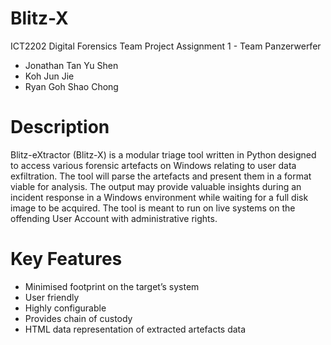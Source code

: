 # Blitz-X
ICT2202 Digital Forensics Team Project Assignment 1 - Team Panzerwerfer
- Jonathan Tan Yu Shen
- Koh Jun Jie 
- Ryan Goh Shao Chong 

# Description 
Blitz-eXtractor (Blitz-X) is a modular triage tool written in Python designed to access various forensic artefacts on Windows relating to user data exfiltration. The tool will parse the artefacts and present them in a format viable for analysis. The output may provide valuable insights during an incident response in a Windows environment while waiting for a full disk image to be acquired. The tool is meant to run on live systems on the offending User Account with administrative rights. 

# Key Features 
- Minimised footprint on the target’s system 
- User friendly 
- Highly configurable 
- Provides chain of custody 
- HTML data representation of extracted artefacts data 
